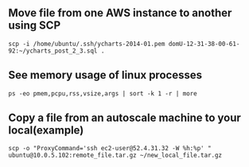 ## Move file from one AWS instance to another using SCP

    scp -i /home/ubuntu/.ssh/ycharts-2014-01.pem domU-12-31-38-00-61-92:~/ycharts_post_2_3.sql .

## See memory usage of linux processes

    ps -eo pmem,pcpu,rss,vsize,args | sort -k 1 -r | more

## Copy a file from an autoscale machine to your local(example)

    scp -o "ProxyCommand='ssh ec2-user@52.4.31.32 -W %h:%p' " ubuntu@10.0.5.102:remote_file.tar.gz ~/new_local_file.tar.gz